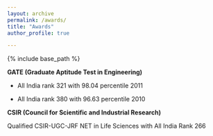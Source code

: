 ```yaml
---
layout: archive
permalink: /awards/
title: "Awards"
author_profile: true

---
```

{% include base_path %}



**GATE (Graduate Aptitude Test in Engineering)**

* All India rank 321 with 98.04 percentile	     2011

* All India rank 380 with 96.63 percentile	     2010

**CSIR (Council for Scientific and Industrial Research)**

Qualified CSIR-UGC-JRF NET in Life Sciences with All India Rank 266 		

